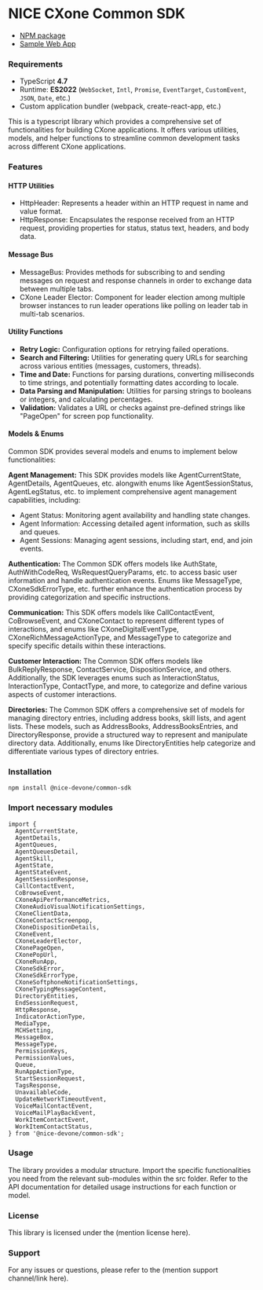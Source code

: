 # NICE CXone Common SDK

*  [NPM package](https://www.npmjs.com/package/@nice-devone/common-sdk)
*  [Sample Web App](https://github.com/nice-cxone/webapp-acd-cxagent-sdk-consumer)

### Requirements

*  TypeScript **4.7**
*  Runtime: **ES2022** (`WebSocket`, `Intl`, `Promise`, `EventTarget`, `CustomEvent`, `JSON`, `Date`, etc.)
*  Custom application bundler (webpack, create-react-app, etc.)

This is a typescript library which provides a comprehensive set of functionalities for building CXone applications. It offers various utilities, models, and helper functions to streamline common development tasks across different CXone applications.

### Features

#### HTTP Utilities

* HttpHeader: Represents a header within an HTTP request in name and value format.
* HttpResponse: Encapsulates the response received from an HTTP request, providing properties for status, status text, headers, and body data.

#### Message Bus

* MessageBus: Provides methods for subscribing to and sending messages on request and response channels in order to exchange data between multiple tabs.
* CXone Leader Elector: Component for leader election among multiple browser instances to run leader operations like polling on leader tab in multi-tab scenarios.

#### Utility Functions

* **Retry Logic:** Configuration options for retrying failed operations.
* **Search and Filtering:** Utilities for generating query URLs for searching across various entities (messages, customers, threads).
* **Time and Date:** Functions for parsing durations, converting milliseconds to time strings, and potentially formatting dates according to locale.
* **Data Parsing and Manipulation:** Utilities for parsing strings to booleans or integers, and calculating percentages.
* **Validation:** Validates a URL or checks against pre-defined strings like "PageOpen" for screen pop functionality.

#### Models & Enums

Common SDK provides several models and enums to implement below functionalities:

**Agent Management:** This SDK provides models like AgentCurrentState, AgentDetails, AgentQueues, etc. alongwith enums like AgentSessionStatus, AgentLegStatus, etc. to implement comprehensive agent management capabilities, including:

* Agent Status: Monitoring agent availability and handling state changes.
* Agent Information: Accessing detailed agent information, such as skills and queues.
* Agent Sessions: Managing agent sessions, including start, end, and join events.

**Authentication:** The Common SDK offers models like AuthState, AuthWithCodeReq, WsRequestQueryParams, etc. to access basic user information and handle authentication events. Enums like MessageType, CXoneSdkErrorType, etc. further enhance the authentication process by providing categorization and specific instructions.

**Communication:** This SDK offers models like CallContactEvent, CoBrowseEvent, and CXoneContact to represent different types of interactions, and enums like CXoneDigitalEventType, CXoneRichMessageActionType, and MessageType to categorize and specify specific details within these interactions.

**Customer Interaction:** The Common SDK offers models like BulkReplyResponse, ContactService, DispositionService, and others. Additionally, the SDK leverages enums such as InteractionStatus, InteractionType, ContactType, and more, to categorize and define various aspects of customer interactions.

**Directories:** The Common SDK offers a comprehensive set of models for managing directory entries, including address books, skill lists, and agent lists. These models, such as AddressBooks, AddressBooksEntries, and DirectoryResponse, provide a structured way to represent and manipulate directory data. Additionally, enums like DirectoryEntities help categorize and differentiate various types of directory entries.

### Installation

```
npm install @nice-devone/common-sdk
```

### Import necessary modules

```
import {
  AgentCurrentState,
  AgentDetails,
  AgentQueues,
  AgentQueuesDetail,
  AgentSkill,
  AgentState,
  AgentStateEvent,
  AgentSessionResponse,
  CallContactEvent,
  CoBrowseEvent,
  CXoneApiPerformanceMetrics,
  CXoneAudioVisualNotificationSettings,
  CXoneClientData,
  CXoneContactScreenpop,
  CXoneDispositionDetails,
  CXoneEvent,
  CXoneLeaderElector,
  CXonePageOpen,
  CXonePopUrl,
  CXoneRunApp,
  CXoneSdkError,
  CXoneSdkErrorType,
  CXoneSoftphoneNotificationSettings,
  CXoneTypingMessageContent,
  DirectoryEntities,
  EndSessionRequest,
  HttpResponse,
  IndicatorActionType,
  MediaType,
  MCHSetting,
  MessageBox,
  MessageType,
  PermissionKeys,
  PermissionValues,
  Queue,
  RunAppActionType,
  StartSessionRequest,
  TagsResponse,
  UnavailableCode,
  UpdateNetworkTimeoutEvent,
  VoiceMailContactEvent,
  VoiceMailPlayBackEvent,
  WorkItemContactEvent,
  WorkItemContactStatus,
} from '@nice-devone/common-sdk';
```

### Usage

The library provides a modular structure. Import the specific functionalities you need from the relevant sub-modules within the src folder. Refer to the API documentation for detailed usage instructions for each function or model.

### License

This library is licensed under the (mention license here).

### Support

For any issues or questions, please refer to the (mention support channel/link here).
